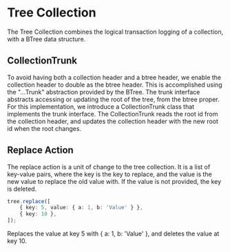 # Tree Collection

The Tree Collection combines the logical transaction logging of a collection, with a BTree data structure.

## CollectionTrunk

To avoid having both a collection header and a btree header, we enable the collection header to double as the btree header.  This is accomplished using the "...Trunk" abstraction provided by the BTree.  The trunk interface abstracts accessing or updating the root of the tree, from the btree proper.  For this implementation, we introduce a CollectionTrunk class that implements the trunk interface.  The CollectionTrunk reads the root id from the collection header, and updates the collection header with the new root id when the root changes.

## Replace Action

The replace action is a unit of change to the tree collection.  It is a list of key-value pairs, where the key is the key to replace, and the value is the new value to replace the old value with.  If the value is not provided, the key is deleted.

```ts
tree.replace([
	{ key: 5, value: { a: 1, b: 'Value' } },
	{ key: 10 },
]);
```
Replaces the value at key 5 with { a: 1, b: 'Value' }, and deletes the value at key 10.

